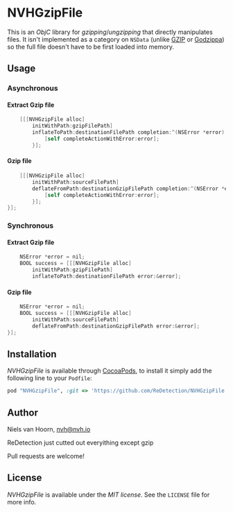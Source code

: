 # NVHGzipFile

This is an *ObjC* library for *gzipping*/*ungzipping* that directly manipulates files. It isn't implemented as a category on `NSData` (unlike [GZIP](https://github.com/nicklockwood/GZIP) or [Godzippa](https://github.com/mattt/Godzippa)) so the full file doesn't have to be first loaded into memory.

## Usage

### Asynchronous

#### Extract Gzip file

```objective-c
    [[[NVHGzipFile alloc]
        initWithPath:gzipFilePath]
        inflateToPath:destinationFilePath completion:^(NSError *error) {
            [self completeActionWithError:error];
        }];
```

#### Gzip file

```objective-c
    [[[NVHGzipFile alloc]
        initWithPath:sourceFilePath]
        deflateFromPath:destinationGzipFilePath completion:^(NSError *error) {
            [self completeActionWithError:error];
        }];
}];
```


### Synchronous

#### Extract Gzip file

```objective-c
    NSError *error = nil;
    BOOL success = [[[NVHGzipFile alloc]
        initWithPath:gzipFilePath]
        inflateToPath:destinationFilePath error:&error];
```

#### Gzip file

```objective-c
    NSError *error = nil;
    BOOL success = [[[NVHGzipFile alloc]
        initWithPath:sourceFilePath]
        deflateFromPath:destinationGzipFilePath error:&error];
}];
```

## Installation

*NVHGzipFile* is available through [CocoaPods](http://cocoapods.org), to install
it simply add the following line to your `Podfile`:

```ruby
pod "NVHGzipFile", :git => 'https://github.com/ReDetection/NVHGzipFile.git'
```

## Author

Niels van Hoorn, nvh@nvh.io

ReDetection just cutted out everyithing except gzip 

Pull requests are welcome!

## License

*NVHGzipFile* is available under the *MIT license*. See the `LICENSE` file for more info.
